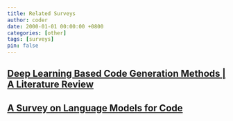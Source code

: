 ```yaml
---
title: Related Surveys
author: coder
date: 2000-01-01 00:00:00 +0800
categories: [other]
tags: [surveys]
pin: false
---
```

## [Deep Learning Based Code Generation Methods | A Literature Review](https://arxiv.org/ftp/arxiv/papers/2303/2303.01056.pdf)
## [A Survey on Language Models for Code](https://arxiv.org/pdf/2311.07989.pdf)
